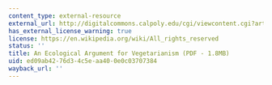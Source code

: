 ```yaml
---
content_type: external-resource
external_url: http://digitalcommons.calpoly.edu/cgi/viewcontent.cgi?article=1207&context=ethicsandanimals
has_external_license_warning: true
license: https://en.wikipedia.org/wiki/All_rights_reserved
status: ''
title: An Ecological Argument for Vegetarianism (PDF - 1.8MB)
uid: ed09ab42-76d3-4c5e-aa40-0e0c03707384
wayback_url: ''
---
```

